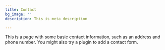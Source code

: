 ```yaml
---
title: Contact
bg_image: ''
description: This is meta description

---
```

This is a page with some basic contact information, such as an address and phone number. You might also try a plugin to add a contact form.